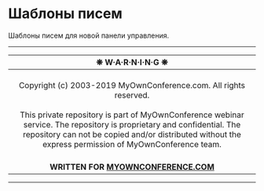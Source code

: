 # Шаблоны писем

Шаблоны писем для новой панели управления.

---

| ❋ W·A·R·N·I·N·G ❋ |
|:-:|
| <br>Copyright (c) 2003-2019 MyOwnConference.com. All rights reserved.<br><br>This private repository is part of MyOwnConference webinar service. The repository is proprietary and confidential. The repository can not be copied and/or distributed without the express permission of MyOwnConference team.<br><br> |
| **WRITTEN FOR [MYOWNCONFERENCE.COM](https://myownconference.com)** |

---

